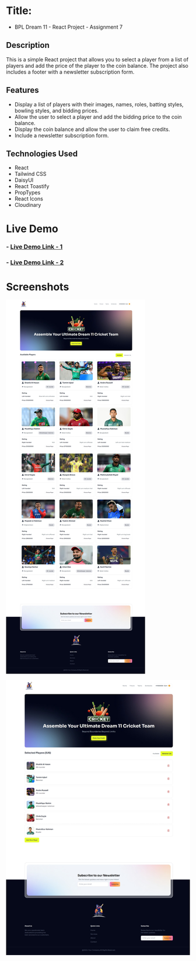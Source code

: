 # Title:

- BPL Dream 11 - React Project - Assignment 7

## Description

This is a simple React project that allows you to select a player from a list of players and add the price of the player to the coin balance. The project also includes a footer with a newsletter subscription form.

## Features

- Display a list of players with their images, names, roles, batting styles, bowling styles, and bidding prices.
- Allow the user to select a player and add the bidding price to the coin balance.
- Display the coin balance and allow the user to claim free credits.
- Include a newsletter subscription form.

## Technologies Used

- React
- Tailwind CSS
- DaisyUI
- React Toastify
- PropTypes
- React Icons
- Cloudinary

# Live Demo

### - [Live Demo Link - 1](https://batch10-assignment-7.netlify.app)

### - [Live Demo Link - 2](https://batch10-assignment-7.surge.sh)

# Screenshots

![image](./public/batch10-assignment-7-screenshort.jpeg)

![image](./public/batch10-assignment-7-screenshort-2.jpeg)
